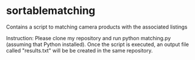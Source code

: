 # sortablematching
Contains a script to matching camera products with the associated listings

Instruction: 
Please clone my repository and run python matching.py (assuming that Python installed).
Once the script is executed, an output file called "results.txt" will be be created in the same repository.
